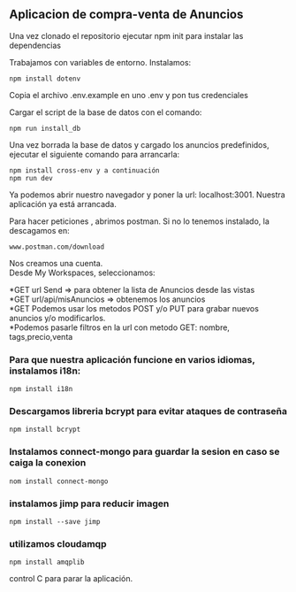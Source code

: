 ## Aplicacion de compra-venta de Anuncios

Una vez clonado el repositorio ejecutar npm init para instalar las dependencias

Trabajamos con variables de entorno. Instalamos:

```
npm install dotenv
```

Copia el archivo .env.example en uno .env y pon tus credenciales

Cargar el script de la base de datos con el comando:

```
npm run install_db
```

Una vez borrada la base de datos y cargado los anuncios predefinidos, ejecutar el siguiente comando para arrancarla:

```
npm install cross-env y a continuación
npm run dev
```

Ya podemos abrir nuestro navegador y poner la url: localhost:3001.
Nuestra aplicación ya está arrancada.

Para hacer peticiones , abrimos postman. Si no lo tenemos instalado, la descagamos en:

```
www.postman.com/download
```

Nos creamos una cuenta. \
Desde My Workspaces, seleccionamos:

*GET url Send => para obtener la lista de Anuncios desde las vistas\
*GET url/api/misAnuncios => obtenemos los anuncios \
*GET Podemos usar los metodos POST y/o PUT para grabar nuevos anuncios y/o modificarlos.\
*Podemos pasarle filtros en la url con metodo GET: nombre, tags,precio,venta

### Para que nuestra aplicación funcione en varios idiomas, instalamos i18n:

```
npm install i18n
```

### Descargamos libreria bcrypt para evitar ataques de contraseña

```
npm install bcrypt
```

### Instalamos connect-mongo para guardar la sesion en caso se caiga la conexion

```
nom install connect-mongo
```

### instalamos jimp para reducir imagen

```
npm install --save jimp
```

### utilizamos cloudamqp

```
npm install amqplib
```

control C para parar la aplicación.

